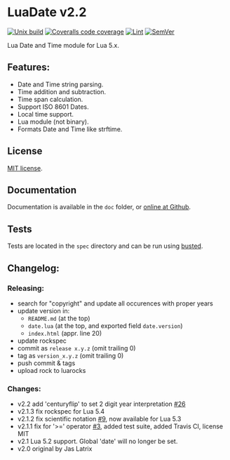# LuaDate v2.2

[![Unix build](https://img.shields.io/github/actions/workflow/status/Tieske/date/unix_build.yml?branch=main&label=Unix%20build&logo=linux)](https://github.com/Tieske/date/actions/workflows/unix_build.yml)
[![Coveralls code coverage](https://img.shields.io/coveralls/github/Tieske/date?logo=coveralls)](https://coveralls.io/github/Tieske/date)
[![Lint](https://github.com/Tieske/date/workflows/Lint/badge.svg)](https://github.com/Tieske/date/actions/workflows/lint.yml)
[![SemVer](https://img.shields.io/github/v/tag/Tieske/date?color=brightgreen&label=SemVer&logo=semver&sort=semver)](CHANGELOG.md)

Lua Date and Time module for Lua 5.x.

## Features:

* Date and Time string parsing.
* Time addition and subtraction.
* Time span calculation.
* Support ISO 8601 Dates.
* Local time support.
* Lua module (not binary).
* Formats Date and Time like strftime.

## License

[MIT license](http://opensource.org/licenses/MIT).

## Documentation

Documentation is available in the `doc` folder, or [online at Github](http://tieske.github.io/date/).

## Tests

Tests are located in the `spec` directory and can be run using [busted](http://olivinelabs.com/busted/).

## Changelog:

### Releasing:
- search for "copyright" and update all occurences with proper years
- update version in:
  - `README.md` (at the top)
  - `date.lua` (at the top, and exported field `date.version`)
  - `index.html` (appr. line 20)
- update rockspec
- commit as `release x.y.z` (omit trailing 0)
- tag as `version_x.y.z` (omit trailing 0)
- push commit & tags
- upload rock to luarocks

### Changes:

- v2.2 add 'centuryflip' to set 2 digit year interpretation [#26](https://github.com/Tieske/date/pull/26)
- v2.1.3 fix rockspec for Lua 5.4
- v2.1.2 fix scientific notation [#9](https://github.com/Tieske/date/pull/9), now available for Lua 5.3
- v2.1.1 fix for '>=' operator [#3](https://github.com/Tieske/date/pull/3), added test suite, added Travis CI, license MIT
- v2.1 Lua 5.2 support. Global 'date' will no longer be set.
- v2.0 original by Jas Latrix
